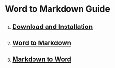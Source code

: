 # Word to Markdown Guide

1. ## [Download and Installation](Download-and-Instillation.md)
2. ## [Word to Markdown](Word-to-Markdown.md)
3. ## [Markdown to Word](Markdown-to-Word.md)

